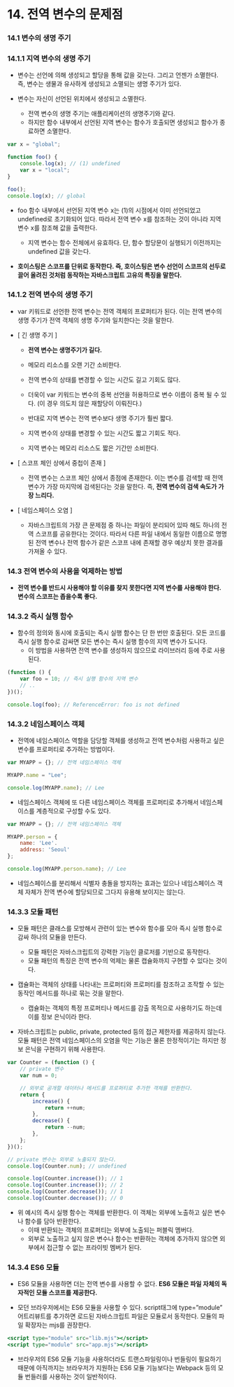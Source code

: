 # 14. 전역 변수의 문제점

### 14.1 변수의 생명 주기

### 14.1.1 지역 변수의 생명 주기

-   변수는 선언에 의해 생성되고 할당을 통해 값을 갖는다. 그리고 언젠가 소멸한다. 즉, 변수는 생물과 유사하게 생성되고 소멸되는 생명 주기가 있다.

-   변수는 자신이 선언된 위치에서 생성되고 소멸한다.
    -   전역 변수의 생명 주기는 애플리케이션의 생명주기와 같다.
    -   하지만 함수 내부에서 선언된 지역 변수는 함수가 호출되면 생성되고 함수가 종료하면 소멸한다.

```jsx
var x = "global";

function foo() {
    console.log(x); // (1) undefined
    var x = "local";
}

foo();
console.log(x); // global
```

-   foo 함수 내부에서 선언된 지역 변수 x는 (1)의 시점에서 이미 선언되었고 undefined로 초기화되어 있다. 따라서 전역 변수 x를 참조하는 것이 아니라 지역 변수 x를 참조해 값을 출력한다.

    -   지역 변수는 함수 전체에서 유효하다. 단, 함수 할당문이 실행되기 이전까지는 undefined 값을 갖는다.

-   **호이스팅은 스코프를 단위로 동작한다. 즉, 호이스팅은 변수 선언이 스코프의 선두로 끌어 올려진 것처럼 동작하는 자바스크립트 고유의 특징을 말한다.**

### 14.1.2 전역 변수의 생명 주기

-   var 키워드로 선언한 전역 변수는 전역 객체의 프로퍼티가 된다. 이는 전역 변수의 생명 주기가 전역 객체의 생명 주기와 일치한다는 것을 말한다.

-   [ 긴 생명 주기 ]

    -   **전역 변수는 생명주기가 길다.**
    -   메모리 리소스를 오랜 기간 소비한다.
    -   전역 변수의 상태를 변경할 수 있는 시간도 길고 기회도 많다.
    -   더욱이 var 키워드는 변수의 중복 선언을 허용하므로 변수 이름이 중복 될 수 있다. (이 경우 의도치 않은 재할당이 이뤄진다.)

    -   반대로 지역 변수는 전역 변수보다 생명 주기가 훨씬 짧다.
    -   지역 변수의 상태를 변경할 수 있는 시간도 짧고 기회도 적다.
    -   지역 변수는 메모리 리소스도 짧은 기간만 소비한다.

-   [ 스코프 체인 상에서 중첩이 존재 ]

    -   전역 변수는 스코프 체인 상에서 종점에 존재한다. 이는 변수를 검색할 때 전역 변수가 가장 마지막에 검색된다는 것을 말한다. 즉, **전역 변수의 검색 속도가 가장 느리다.**

-   [ 네임스페이스 오염 ]
    -   자바스크립트의 가장 큰 문제점 중 하나는 파일이 분리되어 있따 해도 하나의 전역 스코프를 공유한다는 것이다. 따라서 다른 파일 내에서 동일한 이름으로 명명된 전역 변수나 전역 함수가 같은 스코프 내에 존재할 경우 예상치 못한 결과를 가져올 수 있다.

### 14.3 전역 변수의 사용을 억제하는 방법

-   **전역 변수를 반드시 사용해야 할 이유를 찾지 못한다면 지역 변수를 사용해야 한다. 변수의 스코프는 좁을수록 좋다.**

### 14.3.2 즉시 실행 함수

-   함수의 정의와 동시에 호출되는 즉시 실행 함수는 단 한 번만 호출된다. 모든 코드를 즉시 실행 함수로 감싸면 모든 변수는 즉시 실행 함수의 지역 변수가 도니다.
    -   이 방법을 사용하면 전역 변수를 생성하지 않으므로 라이브러리 등에 주로 사용된다.

```jsx
(function () {
    var foo = 10; // 즉시 실행 함수의 지역 변수
    // ..
})();

console.log(foo); // ReferenceError: foo is not defined
```

### 14.3.2 네임스페이스 객체

-   전역에 네임스페이스 역할을 담당할 객체를 생성하고 전역 변수처럼 사용하고 싶은 변수를 프로퍼티로 추가하는 방법이다.

```jsx
var MYAPP = {}; // 전역 네임스페이스 객체

MYAPP.name = "Lee";

console.log(MYAPP.name); // Lee
```

-   네임스페이스 객체에 또 다른 네임스페이스 객체를 프로퍼티로 추가해서 네임스페이스를 계층적으로 구성할 수도 있다.

```jsx
var MYAPP = {}; // 전역 네임스페이스 객체

MYAPP.person = {
	name: 'Lee'.
	address: 'Seoul'
};

console.log(MYAPP.person.name); // Lee
```

-   네임스페이스를 분리해서 식별자 충돌을 방지하는 효과는 있으나 네임스페이스 객체 자체가 전역 변수에 할당되므로 그다지 유용해 보이지는 않는다.

### 14.3.3 모듈 패턴

-   모듈 패턴은 클래스를 모방해서 관련이 있는 변수와 함수를 모아 즉시 실행 함수로 감싸 하나의 모듈을 만든다.

    -   모듈 패턴은 자바스크립트의 강력한 기능인 클로저를 기반으로 동작한다.
    -   모듈 패턴의 특징은 전역 변수의 억제는 물론 캡슐화까지 구현할 수 있다는 것이다.

-   캡슐화는 객체의 상태를 나타내는 프로퍼티와 프로퍼티를 참조하고 조작할 수 있는 동작인 메서드를 하나로 묶는 것을 말한다.

    -   캡슐화는 객체의 특정 프로퍼티나 메서드를 감출 목적으로 사용하기도 하는데 이를 정보 은닉이라 한다.

-   자바스크립트는 public, private, protected 등의 접근 제한자를 제공하지 않는다. 모듈 패턴은 전역 네임스페이스의 오염을 막는 기능은 물론 한정적이기는 하지만 정보 은닉을 구현하기 위해 사용한다.

```jsx
var Counter = (function () {
    // private 변수
    var num = 0;

    // 외부로 공개할 데이터나 메서드를 프로퍼티로 추가한 객체를 반환한다.
    return {
        increase() {
            return ++num;
        },
        decrease() {
            return --num;
        },
    };
})();

// private 변수는 외부로 노출되지 않는다.
console.log(Counter.num); // undefined

console.log(Counter.increase()); // 1
console.log(Counter.increase()); // 2
console.log(Counter.decrease()); // 1
console.log(Counter.decrease()); // 0
```

-   위 예시의 즉시 실행 함수는 객체를 반환한다. 이 객체는 외부에 노출하고 싶은 변수나 함수를 담아 반환한다.
    -   이때 반환되는 객체의 프로퍼티는 외부에 노출되는 퍼블릭 멤버다.
    -   외부로 노출하고 싶지 않은 변수나 함수는 반환하는 객체에 추가하지 않으면 외부에서 접근할 수 없는 프라이빗 멤버가 된다.

### 14.3.4 ES6 모듈

-   ES6 모듈을 사용하면 더는 전역 변수를 사용할 수 없다. **ES6 모듈은 파일 자체의 독자적인 모듈 스코프를 제공한다.**

-   모던 브라우저에서는 ES6 모듈을 사용할 수 있다. script태그에 type=”module” 어트리뷰트를 추가하면 로드된 자바스크립트 파일은 모듈로서 동작한다. 모듈의 파일 확장자는 mjs를 권장한다.

```jsx
<script type="module" src="lib.mjs"></script>
<script type="module" src="app.mjs"></script>
```

-   브라우저의 ES6 모듈 기능을 사용하더라도 트랜스파일링이나 번들링이 필요하기 때문에 아직까지는 브라우저가 지원하는 ES6 모듈 기능보다는 Webpack 등의 모듈 번들러를 사용하는 것이 일반적이다.
